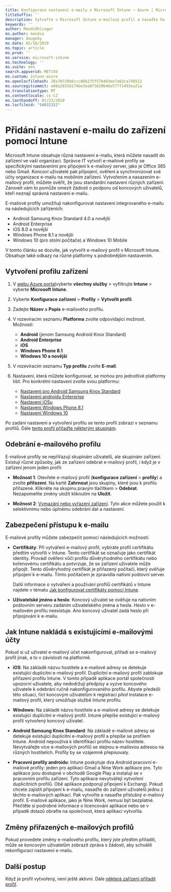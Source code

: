```yaml
---
title: Konfigurace nastavení e-mailu v Microsoft Intune – Azure | Microsoft Docs
titleSuffix: ''
description: Vytvořte v Microsoft Intune e-mailový profil a nasaďte ho do zařízení s Androidem Enterprise, iOSem a Windows. Pomocí e-mailového profilu můžete na spravovaných zařízeních nakonfigurovat běžná nastavení e-mailu, například e-mailový server a metodu ověřování při připojení k firemnímu e-mailu.
keywords: ''
author: MandiOhlinger
ms.author: mandia
manager: dougeby
ms.date: 01/10/2019
ms.topic: article
ms.prod: ''
ms.service: microsoft-intune
ms.technology: ''
ms.suite: ems
search.appverid: MET150
ms.custom: intune-azure
ms.openlocfilehash: 28a78720b6ccc86b275f57b443ee7a63ca746512
ms.sourcegitcommit: e08a26558174be3ea8f3d20646e577f1493ea21a
ms.translationtype: MT
ms.contentlocale: cs-CZ
ms.lasthandoff: 01/23/2019
ms.locfileid: "54831322"
---
```

# <a name="add-email-settings-to-devices-using-intune"></a>Přidání nastavení e-mailu do zařízení pomocí Intune

Microsoft Intune obsahuje různá nastavení e-mailu, která můžete nasadit do zařízení ve vaší organizaci. Správce IT vytvoří e-mailové profily se specifickými nastaveními pro připojení k e-mailový server, jako je Office 365 nebo Gmail. Koncoví uživatelé pak připojení, ověření a synchronizovat své účty organizace e-mailu na mobilním zařízení. Vytvořením a nasazením e-mailový profil, můžete ověřit, že jsou standardní nastavení různých zařízení. Zároveň vám to pomůže omezit žádosti o podporu od koncových uživatelů, kteří neznají správná nastavení e-mailu.

E-mailové profily umožňují nakonfigurovat nastavení integrovaného e-mailu na následujících zařízeních:

- Android Samsung Knox Standard 4.0 a novější
- Android Enterprise
- iOS 8.0 a novější
- Windows Phone 8.1 a novější
- Windows 10 (pro stolní počítače) a Windows 10 Mobile

V tomto článku se dozvíte, jak vytvořit e-mailový profil v Microsoft Intune. Obsahuje také odkazy na různé platformy s podrobnějším nastavením.

## <a name="create-a-device-profile"></a>Vytvoření profilu zařízení

1. V [webu Azure portal](https://portal.azure.com)vyberte **všechny služby** > vyfiltrujte **Intune** > vyberte **Microsoft Intune**.
2. Vyberte **Konfigurace zařízení** > **Profily** > **Vytvořit profil**.
3. Zadejte **Název** a **Popis** e-mailového profilu.
4. V rozevíracím seznamu **Platforma** zvolte odpovídající možnost. Možnosti:

    - **Android** (jenom Samsung Android Knox Standard)
    - **Android Enterprise**
    - **iOS**
    - **Windows Phone 8.1**
    - **Windows 10 a novější**

5. V rozevíracím seznamu **Typ profilu** zvolte **E-mail**.
6. Nastavení, která můžete konfigurovat, se mohou pro jednotlivé platformy lišit. Pro konkrétní nastavení zvolte svou platformu:

    - [Nastavení pro Android Samsung Knox Standard](email-settings-android.md)
    - [Nastavení androidu Enterprise](email-settings-android-enterprise.md)
    - [Nastavení iOSu](email-settings-ios.md)
    - [Nastavení Windows Phone 8.1](email-settings-windows-phone-8-1.md)
    - [Nastavení Windows 10](email-settings-windows-10.md)

Po zadání nastavení a vytvoření profilu se tento profil zobrazí v seznamu profilů. Dále [tento profil přiřaďte některým skupinám](device-profile-assign.md).

## <a name="remove-an-email-profile"></a>Odebrání e-mailového profilu

E-mailové profily se nepřiřazují skupinám uživatelů, ale skupinám zařízení. Existují různé způsoby, jak ze zařízení odebrat e-mailový profil, i když je v zařízení jenom jeden profil:

- **Možnost 1**: Otevřete e-mailový profil (**konfigurace zařízení** > **profily**) a zvolte **přiřazení**. Na kartě **Zahrnout** jsou skupiny, které jsou k profilu přiřazené. Klikněte na skupinu pravým tlačítkem > **Odebrat**. Nezapomeňte změny uložit kliknutím na **Uložit**.

- **Možnost 2**: [Vymazání nebo vyřazení zařízení](devices-wipe.md). Tyto akce můžete použít k selektivnímu nebo úplnému odebrání dat a nastavení.

## <a name="secure-email-access"></a>Zabezpečení přístupu k e-mailu

E-mailové profily můžete zabezpečit pomocí následujících možností:

- **Certifikáty**: Při vytváření e-mailový profil, vybíráte profil certifikátu předtím vytvořili v Intune. Tento certifikát se označuje jako certifikát identity. Provádí ověření vůči profilu důvěryhodného certifikátu nebo kořenovému certifikátu a potvrzuje, že se zařízení uživatele může připojit. Tento důvěryhodný certifikát je přiřazený počítači, který ověřuje připojení k e-mailu. Tímto počítačem je zpravidla nativní poštovní server.

  Další informace o vytváření a používání profilů certifikátů v Intune najdete v tématu [Jak konfigurovat certifikáty pomocí Intune](certificates-configure.md).

- **Uživatelské jméno a heslo**: Koncový uživatel se ověřuje na nativním poštovním serveru zadáním uživatelského jména a hesla. Heslo v e-mailovém profilu neexistuje. Ano koncový uživatel zadá heslo při připojování k e-mailu.

## <a name="how-intune-handles-existing-email-accounts"></a>Jak Intune nakládá s existujícími e-mailovými účty

Pokud si už uživatel e-mailový účet nakonfiguroval, přiřadí se e-mailový profil jinak, a to v závislosti na platformě.

- **iOS**: Na základě názvu hostitele a e-mailové adresy se detekuje existující duplicitní e-mailový profil. Duplicitní e-mailový profil zablokuje přiřazení profilu Intune. V tomto případě aplikace portál společnosti upozorní uživatele, aby nedodržují předpisy a vyzve koncového uživatele k odebrání ručně nakonfigurovaného profilu. Abyste předešli této situaci, říct koncovým uživatelům k registraci *před* instalace e-mailový profil, který umožňuje službě Intune profilu.

- **Windows:** Na základě názvu hostitele a e-mailové adresy se detekuje existující duplicitní e-mailový profil. Intune přepíše existující e-mailový profil vytvořený koncový uživatel.

- **Android Samsung Knox Standard**: Na základě e-mailové adresy se detekuje existující duplicitní e-mailový profil a přepíše se profilem Intune. Android nepoužívá k identifikaci profilu název hostitele. Nevytvářejte více e-mailových profilů se stejnou e-mailovou adresou na různých hostitelích. Profily by se vzájemně přepisovaly.

- **Pracovní profily androidu**: Intune poskytuje dva Android pracovní e-mailové profily: jeden pro aplikaci Gmail a Nine Work aplikace pro. Tyto aplikace jsou dostupné v obchodě Google Play a instalují se v pracovním profilu zařízení. Tyto aplikace nevytvářejí vytvoření duplicitních profilů. Obě aplikace podporují připojení k Exchangi. Pokud chcete zajistit připojení k e-mailu, nasaďte do zařízení uživatelů jednu z těchto e-mailových aplikací. Pak vytvořte a nasaďte příslušný e-mailový profil. E-mailové aplikace, jako je Nine Work, nemusí být bezplatné. Přečtěte si podrobné informace o licencování aplikace nebo se v případě dotazů obraťte na společnost, která aplikaci vytvořila.

## <a name="changes-to-assigned-email-profiles"></a>Změny přiřazených e-mailových profilů

Pokud provedete změny e-mailového profilu, který jste předtím přiřadili, může se koncovým uživatelům zobrazit zpráva s žádostí, aby schválili rekonfiguraci nastavení e-mailu.

## <a name="next-steps"></a>Další postup

Když je profil vytvořený, není ještě aktivní. Dále [některá zařízení přiřadit profil](device-profile-assign.md).